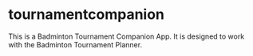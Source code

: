 # tournamentcompanion
This is a Badminton Tournament Companion App. It is designed to work with the Badminton Tournament Planner.
